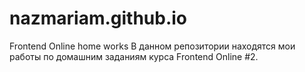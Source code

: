 ﻿# nazmariam.github.io
Frontend Online home works
В данном репозитории находятся мои работы по домашним заданиям курса Frontend Online #2.
